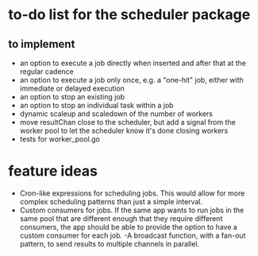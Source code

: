 # to-do list for the scheduler package

## to implement

- an option to execute a job directly when inserted and after that at the regular cadence
- an option to execute a job only once, e.g. a "one-hit" job, either with immediate or delayed execution
- an option to stop an existing job
- an option to stop an individual task within a job
- dynamic scaleup and scaledown of the number of workers
- move resultChan close to the scheduler, but add a signal from the worker pool to let the scheduler know it's done closing workers
- tests for worker_pool.go

# feature ideas

- Cron-like expressions for scheduling jobs. This would allow for more complex scheduling patterns than just a simple interval.
- Custom consumers for jobs. If the same app wants to run jobs in the same pool that are different enough that they require different consumers, the app should be able to provide the option to have a custom consumer for each job.
-A broadcast function, with a fan-out pattern, to send results to multiple channels in parallel.
